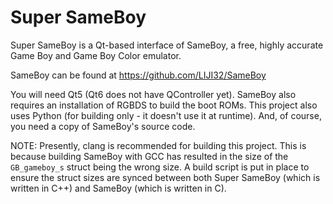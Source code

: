 # Super SameBoy

Super SameBoy is a Qt-based interface of SameBoy, a free, highly accurate Game
Boy and Game Boy Color emulator.

SameBoy can be found at https://github.com/LIJI32/SameBoy

You will need Qt5 (Qt6 does not have QController yet). SameBoy also requires an
installation of RGBDS to build the boot ROMs. This project also uses Python (for
building only - it doesn't use it at runtime). And, of course, you need a copy
of SameBoy's source code.

NOTE: Presently, clang is recommended for building this project. This is because
building SameBoy with GCC has resulted in the size of the `GB_gameboy_s` struct
being the wrong size. A build script is put in place to ensure the struct sizes
are synced between both Super SameBoy (which is written in C++) and SameBoy
(which is written in C).
